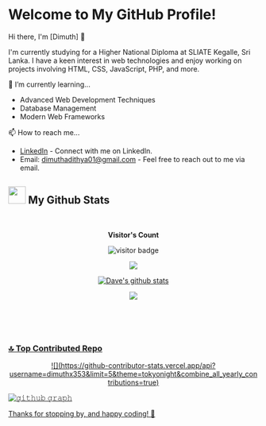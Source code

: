 # Welcome to My GitHub Profile!

Hi there, I'm [Dimuth] 👋

I'm currently studying for a Higher National Diploma at SLIATE Kegalle, Sri Lanka. I have a keen interest in web technologies and enjoy working on projects involving HTML, CSS, JavaScript, PHP, and more.

🌱 I’m currently learning...
- Advanced Web Development Techniques
- Database Management
- Modern Web Frameworks

📫 How to reach me...
- [LinkedIn](https://www.linkedin.com/in/dimuth-adithya/) - Connect with me on LinkedIn.
- Email: dimuthadithya01@gmail.com - Feel free to reach out to me via email.


<!-- My Github Stats -->
## <img src="https://media.giphy.com/media/iY8CRBdQXODJSCERIr/giphy.gif" width="35"><b> My Github Stats </b>
<br>

<p align="center"><b>Visitor's Count</b></p>
<p align="center"><img src="https://profile-counter.glitch.me/{dimuthx353}/count.svg" alt="visitor badge"/></p>
<p align="center"><a href="https://github.com/dimuthx353"><img src="https://github-readme-stats.vercel.app/api/top-langs/?username=dimuthx353&theme=tokyonight" /></a></p>
<p align="center" ><a href="https://github.com/dimuthx353"><img align="center" src="https://github-readme-stats.vercel.app/api?username=dimuthx353&show_icons=true&theme=tokyonight&line_height=27" alt="Dave's github stats"/</a></p> 
<p align="center" ><img src="https://github-readme-streak-stats.herokuapp.com?user=dimuthx353&theme=tokyonight"></p>

<br/>
<br/>
<br/>

### 🔝 Top Contributed Repo
<p align="center">![](https://github-contributor-stats.vercel.app/api?username=dimuthx353&limit=5&theme=tokyonight&combine_all_yearly_contributions=true)
</p>


<!--My Github Stats (Graph)-->
![𝚐𝚒𝚝𝚑𝚞𝚋 𝚐𝚛𝚊𝚙𝚑](https://github-readme-activity-graph.vercel.app/graph?username=dimuthx353&theme=react-dark&hide_border=true&area=true)




Thanks for stopping by, and happy coding! 🚀


<!--
**dimuthx353/dimuthx353** is a ✨ _special_ ✨ repository because its `README.md` (this file) appears on your GitHub profile.

Here are some ideas to get you started:

- 🔭 I’m currently working on ...
- 🌱 I’m currently learning ...
- 👯 I’m looking to collaborate on ...
- 🤔 I’m looking for help with ...
- 💬 Ask me about ...
- 📫 How to reach me: ...
- 😄 Pronouns: ...
- ⚡ Fun fact: ...
-->
